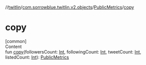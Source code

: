 //[twitlin](../../index.md)/[com.sorrowblue.twitlin.v2.objects](../index.md)/[PublicMetrics](index.md)/[copy](copy.md)



# copy  
[common]  
Content  
fun [copy](copy.md)(followersCount: [Int](https://kotlinlang.org/api/latest/jvm/stdlib/kotlin/-int/index.html), followingCount: [Int](https://kotlinlang.org/api/latest/jvm/stdlib/kotlin/-int/index.html), tweetCount: [Int](https://kotlinlang.org/api/latest/jvm/stdlib/kotlin/-int/index.html), listedCount: [Int](https://kotlinlang.org/api/latest/jvm/stdlib/kotlin/-int/index.html)): [PublicMetrics](index.md)  



